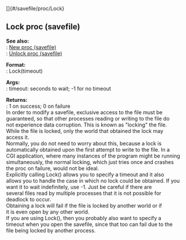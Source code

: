[]{#/savefile/proc/Lock}    
## Lock proc (savefile)    
**See also:**    
:   [New proc (savefile)](/ref/savefile/proc/New)    
:   [Unlock proc (savefile)](/ref/savefile/proc/Unlock)    
<!-- -->    
**Format:**    
:   Lock(timeout)    
<!-- -->    
**Args:**    
:   timeout: seconds to wait; -1 for no timeout    
<!-- -->    
**Returns:**    
:   1 on success; 0 on failure    
In order to modify a savefile, exclusive access to the file must be    
guaranteed, so that other processes reading or writing to the file do    
not experience data corruption. This is known as \"locking\" the file.    
While the file is locked, only the world that obtained the lock may    
access it.    
Normally, you do not need to worry about this, because a lock is    
automatically obtained upon the first attempt to write to the file. In a    
CGI application, where many instances of the program might be running    
simultaneously, the normal locking, which just tries once and crashes    
the proc on failure, would not be ideal.    
Explicitly calling Lock() allows you to specify a timeout and it also    
allows you to handle the case in which no lock could be obtained. If you    
want it to wait indefinitely, use -1. Just be careful if there are    
several files read by multiple processes that it is not possible for    
deadlock to occur.    
Obtaining a lock will fail if the file is locked by another world or if    
it is even open by any other world.    
If you are using Lock(), then you probably also want to specify a    
timeout when you open the savefile, since that too can fail due to the    
file being locked by another process.  